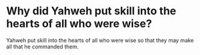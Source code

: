 # Why did Yahweh put skill into the hearts of all who were wise?

Yahweh put skill into the hearts of all who were wise so that they may make all that he commanded them.
